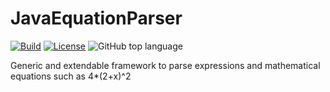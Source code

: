 # JavaEquationParser

[![Build](https://github.com/LordTylus/JavaEquationParser/actions/workflows/gradle.yml/badge.svg)](https://github.com/LordTylus/JavaEquationParser/actions/workflows/gradle.yml)
[![License](https://img.shields.io/github/license/LordTylus/JavaEquationParser)](https://github.com/LordTylus/JavaEquationParser/blob/main/LICENSE)
![GitHub top language](https://img.shields.io/github/languages/top/LordTylus/JavaEquationParser)

Generic and extendable framework to parse expressions and mathematical equations such as 4*(2+x)^2

